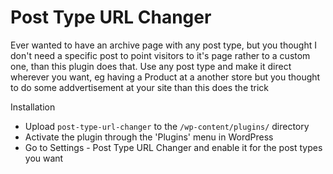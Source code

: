 # Post Type URL Changer

Ever wanted to have an archive page with any post type, but you thought I don't need a specific post to point visitors to it's page rather to a custom one, 
than this plugin does that.
Use any post type and make it direct wherever you want, eg having a Product at a another store but you thought to do some addvertisement at your site than this does the trick

Installation

* Upload `post-type-url-changer` to the `/wp-content/plugins/` directory
* Activate the plugin through the 'Plugins' menu in WordPress
* Go to Settings - Post Type URL Changer and enable it for the post types you want